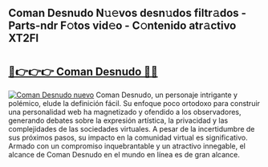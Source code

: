 ## Coman Desnudo N𝚞𝚎vos desn𝚞dos filtr𝚊dos - Parts-ndr F𝚘tos vid𝚎o - C𝚘ntenido atr𝚊ctivo XT2Fl

# <h2><a href="http://mb6z12y.tromn.icu/?c=Coman+Desnudo">🔗👉👉👉 Coman Desnudo 🔗🔗</a></h2>

[![Coman Desnudo nuevo](https://i.imgur.com/pEAQMta.gif)](http://mb6z12y.tromn.icu/?c=Coman+Desnudo)
Coman Desnudo, un personaje intrigante y polémico, elude la definición fácil. Su enfoque poco ortodoxo para construir una personalidad web ha magnetizado y ofendido a los observadores, generando debates sobre la expresión artística, la privacidad y las complejidades de las sociedades virtuales. A pesar de la incertidumbre de sus próximos pasos, su impacto en la comunidad virtual es significativo. Armado con un compromiso inquebrantable y un atractivo innegable, el alcance de Coman Desnudo en el mundo en línea es de gran alcance.
